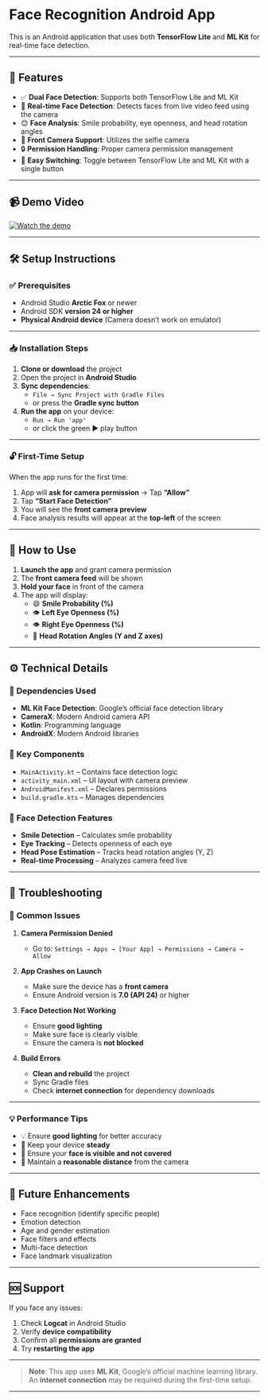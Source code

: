 # **Face Recognition Android App**

This is an Android application that uses both **TensorFlow Lite** and **ML Kit** for real-time face detection.

---

## 🚀 **Features**

- ✅ **Dual Face Detection**: Supports both TensorFlow Lite and ML Kit  
- 🎥 **Real-time Face Detection**: Detects faces from live video feed using the camera  
- 😊 **Face Analysis**: Smile probability, eye openness, and head rotation angles  
- 🤳 **Front Camera Support**: Utilizes the selfie camera  
- 🔒 **Permission Handling**: Proper camera permission management  
- 🔄 **Easy Switching**: Toggle between TensorFlow Lite and ML Kit with a single button  

---

## 📹 Demo Video

[![Watch the demo](https://img.youtube.com/vi/SmWNt5jdyT8/0.jpg)](https://www.youtube.com/watch?v=SmWNt5jdyT8)

---

## 🛠️ **Setup Instructions**

### ✅ **Prerequisites**

- Android Studio **Arctic Fox** or newer  
- Android SDK **version 24 or higher**  
- **Physical Android device** (Camera doesn’t work on emulator)

---

### 📥 **Installation Steps**

1. **Clone or download** the project  
2. Open the project in **Android Studio**  
3. **Sync dependencies**:  
   - `File → Sync Project with Gradle Files`  
   - or press the **Gradle sync button**  
4. **Run the app** on your device:  
   - `Run → Run 'app'`  
   - or click the green ▶️ play button  

---

### 🔓 **First-Time Setup**

When the app runs for the first time:

1. App will **ask for camera permission** → Tap **“Allow”**  
2. Tap **“Start Face Detection”**  
3. You will see the **front camera preview**  
4. Face analysis results will appear at the **top-left** of the screen  

---

## 📲 **How to Use**

1. **Launch the app** and grant camera permission  
2. The **front camera feed** will be shown  
3. **Hold your face** in front of the camera  
4. The app will display:  
   - 😄 **Smile Probability (%)**  
   - 👁️ **Left Eye Openness (%)**  
   - 👁️ **Right Eye Openness (%)**  
   - 🔄 **Head Rotation Angles (Y and Z axes)**  

---

## ⚙️ **Technical Details**

### 🧩 **Dependencies Used**

- **ML Kit Face Detection**: Google’s official face detection library  
- **CameraX**: Modern Android camera API  
- **Kotlin**: Programming language  
- **AndroidX**: Modern Android libraries  

### 📂 **Key Components**

- `MainActivity.kt` – Contains face detection logic  
- `activity_main.xml` – UI layout with camera preview  
- `AndroidManifest.xml` – Declares permissions  
- `build.gradle.kts` – Manages dependencies  

### 🤖 **Face Detection Features**

- **Smile Detection** – Calculates smile probability  
- **Eye Tracking** – Detects openness of each eye  
- **Head Pose Estimation** – Tracks head rotation angles (Y, Z)  
- **Real-time Processing** – Analyzes camera feed live  

---

## 🧪 **Troubleshooting**

### 🛑 **Common Issues**

1. **Camera Permission Denied**  
   - Go to: `Settings → Apps → [Your App] → Permissions → Camera → Allow`

2. **App Crashes on Launch**  
   - Make sure the device has a **front camera**  
   - Ensure Android version is **7.0 (API 24)** or higher  

3. **Face Detection Not Working**  
   - Ensure **good lighting**  
   - Make sure face is clearly visible  
   - Ensure the camera is **not blocked**  

4. **Build Errors**  
   - **Clean and rebuild** the project  
   - Sync Gradle files  
   - Check **internet connection** for dependency downloads  

---

### 💡 **Performance Tips**

- 💡 Ensure **good lighting** for better accuracy  
- 🤳 Keep your device **steady**  
- 👀 Ensure your **face is visible and not covered**  
- 📏 Maintain a **reasonable distance** from the camera  

---

## 🔮 **Future Enhancements**

- Face recognition (identify specific people)  
- Emotion detection  
- Age and gender estimation  
- Face filters and effects  
- Multi-face detection  
- Face landmark visualization  

---

## 🆘 **Support**

If you face any issues:

1. Check **Logcat** in Android Studio  
2. Verify **device compatibility**  
3. Confirm all **permissions are granted**  
4. Try **restarting the app**

---

> **Note**: This app uses **ML Kit**, Google’s official machine learning library. An **internet connection** may be required during the first-time setup.

---
